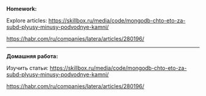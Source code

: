 **Homework:**

Explore articles:
https://skillbox.ru/media/code/mongodb-chto-eto-za-subd-plyusy-minusy-podvodnye-kamni/

https://habr.com/ru/companies/latera/articles/280196/

--------------------------------------------------

**Домашняя работа:**

Изучить статьи:
https://skillbox.ru/media/code/mongodb-chto-eto-za-subd-plyusy-minusy-podvodnye-kamni/ 

https://habr.com/ru/companies/latera/articles/280196/



